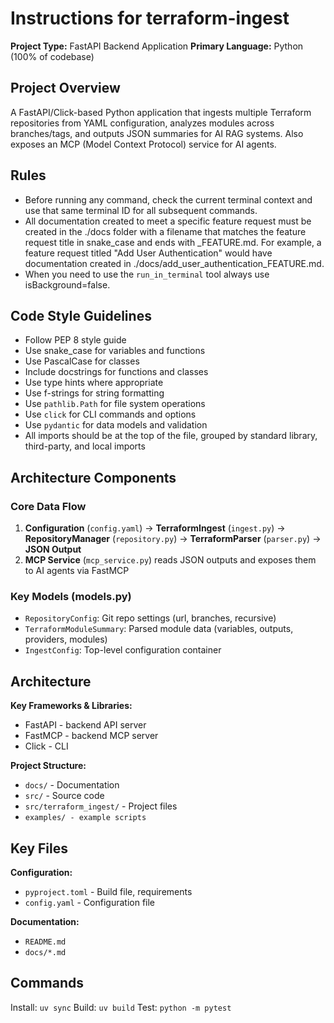 # Instructions for terraform-ingest

**Project Type:** FastAPI Backend Application
**Primary Language:** Python (100% of codebase)

## Project Overview
A FastAPI/Click-based Python application that ingests multiple Terraform repositories from YAML configuration, analyzes modules across branches/tags, and outputs JSON summaries for AI RAG systems. Also exposes an MCP (Model Context Protocol) service for AI agents.

## Rules
- Before running any command, check the current terminal context and use that same terminal ID for all subsequent commands.
- All documentation created to meet a specific feature request must be created in the ./docs folder with a filename that matches the feature request title in snake_case and ends with _FEATURE.md. For example, a feature request titled "Add User Authentication" would have documentation created in ./docs/add_user_authentication_FEATURE.md.
- When you need to use the `run_in_terminal` tool always use isBackground=false.

## Code Style Guidelines
- Follow PEP 8 style guide
- Use snake_case for variables and functions
- Use PascalCase for classes
- Include docstrings for functions and classes
- Use type hints where appropriate
- Use f-strings for string formatting
- Use `pathlib.Path` for file system operations
- Use `click` for CLI commands and options
- Use `pydantic` for data models and validation
- All imports should be at the top of the file, grouped by standard library, third-party, and local imports

## Architecture Components

### Core Data Flow
1. **Configuration** (`config.yaml`) → **TerraformIngest** (`ingest.py`) → **RepositoryManager** (`repository.py`) → **TerraformParser** (`parser.py`) → **JSON Output**
2. **MCP Service** (`mcp_service.py`) reads JSON outputs and exposes them to AI agents via FastMCP

### Key Models (models.py)
- `RepositoryConfig`: Git repo settings (url, branches, recursive)  
- `TerraformModuleSummary`: Parsed module data (variables, outputs, providers, modules)
- `IngestConfig`: Top-level configuration container

## Architecture

**Key Frameworks & Libraries:**
- FastAPI - backend API server
- FastMCP - backend MCP server
- Click - CLI

**Project Structure:**
- `docs/` - Documentation
- `src/` - Source code
- `src/terraform_ingest/` - Project files
- `examples/ - example scripts`

## Key Files

**Configuration:**
- `pyproject.toml` - Build file, requirements
- `config.yaml` - Configuration file

**Documentation:**
- `README.md`
- `docs/*.md`

## Commands

Install: `uv sync`
Build: `uv build`
Test: `python -m pytest`

